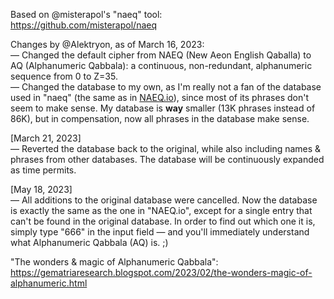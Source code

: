 Based on @misterapol's "naeq" tool:<br>
https://github.com/misterapol/naeq

Changes by @Alektryon, as of March 16, 2023:<br>
— Changed the default cipher from NAEQ (New Aeon English Qaballa) to AQ (Alphanumeric Qabbala): a continuous, non-redundant, alphanumeric sequence from 0 to Z=35.<br>
— Changed the database to my own, as I'm really not a fan of the database used in "naeq" (the same as in <a href="https://naeq.io/">NAEQ.io</a>), since most of its phrases don't seem to make sense. My database is <b>way</b> smaller (13K phrases instead of 86K), but in compensation, now all phrases in the database make sense.<br>

[March 21, 2023]<br>
— Reverted the database back to the original, while also including names & phrases from other databases. The database will be continuously expanded as time permits.<br>

[May 18, 2023]<br>
— All additions to the original database were cancelled. Now the database is exactly the same as the one in "NAEQ.io", except for a single entry that can't be found in the original database. In order to find out which one it is, simply type "666" in the input field — and you'll immediately understand what Alphanumeric Qabbala (AQ) is. ;)<br>

"The wonders & magic of Alphanumeric Qabbala":<br>
https://gematriaresearch.blogspot.com/2023/02/the-wonders-magic-of-alphanumeric.html
